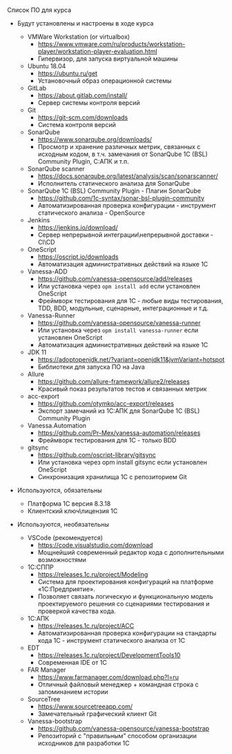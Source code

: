 Список ПО для курса

* Будут установлены и настроены в ходе курса
	* VMWare Workstation (or virtualbox)
		* https://www.vmware.com/ru/products/workstation-player/workstation-player-evaluation.html
		* Гипервизор, для запуска виртуальной машины
	* Ubuntu 18.04
		* https://ubuntu.ru/get
		* Установочный образ операционной системы
	* GitLab
		* https://about.gitlab.com/install/
		* Сервер системы контроля версий
	* Git
		* https://git-scm.com/downloads
		* Система контроля версий
	* SonarQube
		* https://www.sonarqube.org/downloads/
		* Просмотр и хранение различных метрик, связанных с исходным кодом, в т.ч. замечания от SonarQube 1C (BSL) Community Plugin, С:АПК и т.п.
	* SonarQube scanner
		* https://docs.sonarqube.org/latest/analysis/scan/sonarscanner/
		* Исполнитель статического анализа для SonarQube
	* SonarQube 1C (BSL) Community Plugin - Плагин SonarQube
		* https://github.com/1c-syntax/sonar-bsl-plugin-community
		* Автоматизированная проверка конфигурации - инструмент статического анализа - OpenSource
	* Jenkins
		* https://jenkins.io/download/
		* Сервер непрерывной интеграции\непрерывной доставки - CI\CD
	* OneScript
		* https://oscript.io/downloads
		* Автоматизация административных действий на языке 1С
	* Vanessa-ADD
		* https://github.com/vanessa-opensource/add/releases
		* Или установка через `opm install add` если установлен OneScript
		* Фреймворк тестирования для 1С - любые виды тестирования, TDD, BDD, модульные, сценарные, интеграционные и т.д.
	* Vanessa-Runner
		* https://github.com/vanessa-opensource/vanessa-runner
		* Или установка через `opm install vanessa-runner` если установлен OneScript
		* Автоматизация административных действий на языке 1С
	* JDK 11
		* https://adoptopenjdk.net/?variant=openjdk11&jvmVariant=hotspot
		* Библиотеки для запуска ПО на Java
	* Allure
		* https://github.com/allure-framework/allure2/releases
		* Красивый показ результатов тестов и связанных метрик
	* acc-export
		* https://github.com/otymko/acc-export/releases
		* Экспорт замечаний из 1С:АПК для SonarQube 1C (BSL) Community Plugin
	* Vanessa.Automation
		* https://github.com/Pr-Mex/vanessa-automation/releases
		* Фреймворк тестирования для 1С - только BDD
	* gitsync
		* https://github.com/oscript-library/gitsync
		* Или установка через opm install gitsync  если установлен OneScript
		* Синхронизация хранилища 1С с репозиторием Git

* Используются, обязательны

	* Платформа 1С версия 8.3.18
	* Клиентский ключ\лицензия 1С

* Используются, необязательны
	* VSCode (рекомендуется)
		* https://code.visualstudio.com/download
		* Мощнейший современный редактор кода с дополнительными возможностями
	* 1С:СППР
		* https://releases.1c.ru/project/Modeling
		* Система для проектирования конфигураций на платформе «1С:Предприятие».
		* Позволяет связать логическую и функциональную модель проектируемого решения со сценариями тестирования и проверкой качества кода.
	* 1С:АПК
		* https://releases.1c.ru/project/ACC
		* Автоматизированная проверка конфигурации на стандарты кода 1С - инструмент статического анализа от 1С
	* EDT
		* https://releases.1c.ru/project/DevelopmentTools10
		* Современная IDE от 1С
	* FAR Manager
		* https://www.farmanager.com/download.php?l=ru
		* Отличный файловый менеджер + командная строка с запоминанием истории
	* SourceTree
		* https://www.sourcetreeapp.com/
		* Замечательный графический клиент Git
	* Vanessa-bootstrap
		* https://github.com/vanessa-opensource/vanessa-bootstrap
		* Репозиторий с "правильным" способом организации исходников для разработки 1С
